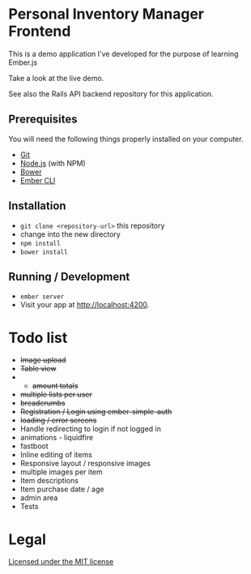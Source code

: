 # Personal Inventory Manager Frontend

This is a demo application I've developed for the purpose of learning Ember.js

Take a look at the live demo.

See also the Rails API backend repository for this application.

## Prerequisites

You will need the following things properly installed on your computer.

* [Git](http://git-scm.com/)
* [Node.js](http://nodejs.org/) (with NPM)
* [Bower](http://bower.io/)
* [Ember CLI](http://www.ember-cli.com/)

## Installation

* `git clone <repository-url>` this repository
* change into the new directory
* `npm install`
* `bower install`

## Running / Development

* `ember server`
* Visit your app at [http://localhost:4200](http://localhost:4200).

# Todo list

- ~~Image upload~~
- ~~Table view~~
- - ~~amount totals~~
- ~~multiple lists per user~~
- ~~breadcrumbs~~
- ~~Registration / Login using ember-simple-auth~~
- ~~loading / error screens~~
- Handle redirecting to login if not logged in
- animations - liquidfire
- fastboot
- Inline editing of items
- Responsive layout / responsive images
- multiple images per item
- Item descriptions
- Item purchase date / age
- admin area
- Tests

# Legal

[Licensed under the MIT license](http://www.opensource.org/licenses/mit-license.php)
